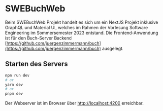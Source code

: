 # SWEBuchWeb

Beim SWEBuchWeb Projekt handelt es sich um ein NextJS Projekt inklusive GraphQL und Material UI, welches im Rahmen der Vorlesung Software Engineering im Sommersemester 2023 entstand. Die Frontend-Anwendung ist für den Buch-Server Backend [https://github.com/juergenzimmermann/buch](https://github.com/juergenzimmermann/buch) ausgelegt.

## Starten des Servers

```bash
npm run dev
# or
yarn dev
# or
pnpm dev
```

Der Webserver ist im Browser über [http://localhost:4200](http://localhost:4200) erreichbar.
